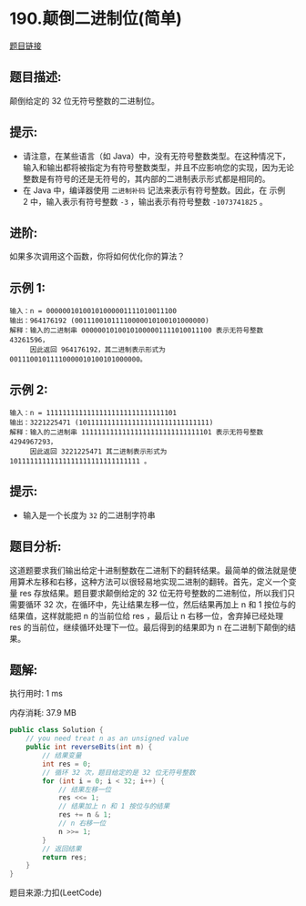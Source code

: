 # 190.颠倒二进制位(简单)

[题目链接](https://leetcode-cn.com/problems/reverse-bits/)

## 题目描述:

颠倒给定的 32 位无符号整数的二进制位。

## 提示:

- 请注意，在某些语言（如 Java）中，没有无符号整数类型。在这种情况下，输入和输出都将被指定为有符号整数类型，并且不应影响您的实现，因为无论整数是有符号的还是无符号的，其内部的二进制表示形式都是相同的。
- 在 Java 中，编译器使用 `二进制补码` 记法来表示有符号整数。因此，在 示例 2 中，输入表示有符号整数 `-3` ，输出表示有符号整数 `-1073741825` 。

## 进阶:

如果多次调用这个函数，你将如何优化你的算法？

## 示例 1:

```
输入：n = 00000010100101000001111010011100
输出：964176192 (00111001011110000010100101000000)
解释：输入的二进制串 00000010100101000001111010011100 表示无符号整数 43261596，
     因此返回 964176192，其二进制表示形式为 00111001011110000010100101000000。
```

## 示例 2:

```
输入：n = 11111111111111111111111111111101
输出：3221225471 (10111111111111111111111111111111)
解释：输入的二进制串 11111111111111111111111111111101 表示无符号整数 4294967293，
     因此返回 3221225471 其二进制表示形式为 10111111111111111111111111111111 。
```

## 提示:
- 输入是一个长度为 `32` 的二进制字符串

## 题目分析:

这道题要求我们输出给定十进制整数在二进制下的翻转结果。最简单的做法就是使用算术左移和右移，这种方法可以很轻易地实现二进制的翻转。首先，定义一个变量 res 存放结果。题目要求颠倒给定的 32 位无符号整数的二进制位，所以我们只需要循环 32 次，在循环中，先让结果左移一位，然后结果再加上 n 和 1 按位与的结果值，这样就能把 n 的当前位给 res ，最后让 n 右移一位，舍弃掉已经处理 res 的当前位，继续循环处理下一位。最后得到的结果即为 n 在二进制下颠倒的结果。

## 题解:

执行用时: 1 ms

内存消耗: 37.9 MB

```java
public class Solution {
    // you need treat n as an unsigned value
    public int reverseBits(int n) {
        // 结果变量
        int res = 0;
        // 循环 32 次，题目给定的是 32 位无符号整数
        for (int i = 0; i < 32; i++) {
            // 结果左移一位
            res <<= 1;
            // 结果加上 n 和 1 按位与的结果
            res += n & 1;
            // n 右移一位
            n >>= 1;
        }
        // 返回结果
        return res;
    }
}
```

题目来源:力扣(LeetCode)
